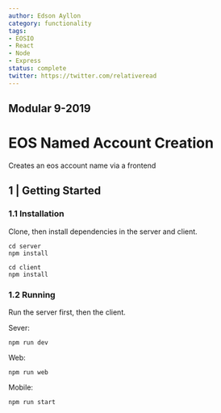 ```yaml
---
author: Edson Ayllon
category: functionality
tags:
- EOSIO
- React
- Node
- Express
status: complete
twitter: https://twitter.com/relativeread
---
```


## Modular 9-2019

# EOS Named Account Creation

Creates an eos account name via a frontend



## 1 | Getting Started


### 1.1 Installation

Clone, then install dependencies in the server and client.

```
cd server
npm install
```

```
cd client
npm install
```

### 1.2 Running

Run the server first, then the client.

Sever:

```
npm run dev
```

Web:

```
npm run web
```

Mobile:

```
npm run start
```
